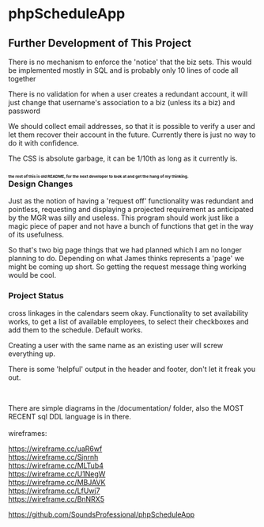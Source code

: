 <!--Connor Was Here-->
# phpScheduleApp
<h2>Further Development of This Project</h2>
<p>There is no mechanism to enforce the 'notice' that the biz sets. This would be implemented mostly in SQL and is probably only 10 lines of code all together</p>
<p>There is no validation for when a user creates a redundant account, it will just change that username's association to a biz (unless its a biz) and password</p>
<p>We should collect email addresses, so that it is possible to verify a user and let them recover their account in the future. Currently there is just no way to do it with confidence.</p>
<p>The CSS is absolute garbage, it can be 1/10th as long as it currently is.</p>

<h3><small><small><small><small>the rest of this is old README, for the next developer to look at and get the hang of my thinking.<br/></small></small></small></small>Design Changes</h3>
<p>Just as the notion of having a 'request off' functionality was redundant and pointless, requesting and displaying a projected requirement as anticipated by the MGR was silly and useless. This program should work just like a magic piece of paper and not have a bunch of functions that get in the way of its usefulness.</p>
<p>So that's two big page things that we had planned which I am no longer planning to do. Depending on what James thinks represents a 'page' we might be coming up short. So getting the request message thing working would be cool.</p>

<h3>Project Status</h3>
<p>cross linkages in the calendars seem okay. Functionality to set availability works, to get a list of available employees, to select their checkboxes and add them to the schedule. Default works.</p>
<p>Creating a user with the same name as an existing user will screw everything up. </p>
<p>There is some 'helpful' output in the header and footer, don't let it freak you out.</p>
<br>

There are simple diagrams in the /documentation/ folder, also the MOST RECENT sql DDL language is in there.<br/><br/>
wireframes:

https://wireframe.cc/uaR6wf<br/>
https://wireframe.cc/Sjnrnh<br/>
https://wireframe.cc/MLTub4<br/>
https://wireframe.cc/U1NegW<br/>
https://wireframe.cc/MBJAVK<br/>
https://wireframe.cc/LfUwj7<br/>
https://wireframe.cc/BnNRX5<br/>

https://github.com/SoundsProfessional/phpScheduleApp


